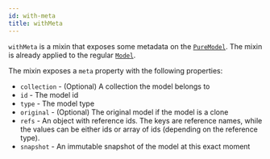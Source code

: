 ```yaml
---
id: with-meta
title: withMeta
---
```


`withMeta` is a mixin that exposes some metadata on the [`PureModel`](../api-reference/pure-model). The mixin is already applied to the regular [`Model`](../api-reference/model).

The mixin exposes a `meta` property with the following properties:

* `collection` - (Optional) A collection the model belongs to
* `id` - The model id
* `type` - The model type
* `original` - (Optional) The original model if the model is a clone
* `refs` - An object with reference ids. The keys are reference names, while the values can be either ids or array of ids (depending on the reference type).
* `snapshot` - An immutable snapshot of the model at this exact moment